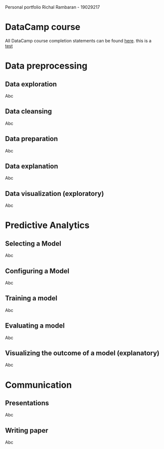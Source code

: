 Personal portfolio Richal Rambaran - 19029217

# DataCamp course
All DataCamp course completion statements can be found [here](https://github.com/TwoTimesR/Applied-data-science/tree/main/DataCamp%20statements).
this is a [test](DataCamp-statements)

# Data preprocessing
## Data exploration
Abc

## Data cleansing
Abc

## Data preparation
Abc
## Data explanation
Abc

## Data visualization (exploratory)
Abc

# Predictive Analytics
## Selecting a Model
Abc

## Configuring a Model
Abc

## Training a model
Abc

## Evaluating a model
Abc

## Visualizing the outcome of a model (explanatory)
Abc

# Communication
## Presentations 
Abc

## Writing paper
Abc
